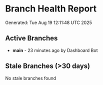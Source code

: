 # Branch Health Report
Generated: Tue Aug 19 12:11:48 UTC 2025

## Active Branches
- **main** - 23 minutes ago by Dashboard Bot

## Stale Branches (>30 days)
No stale branches found
